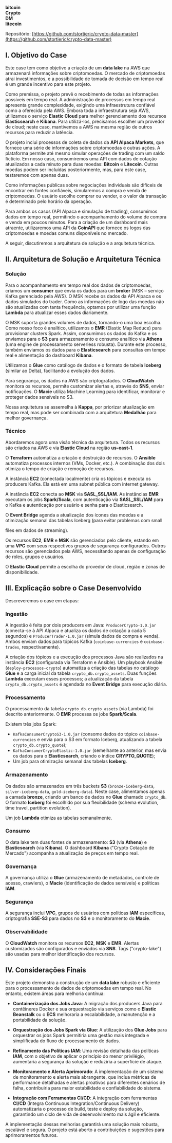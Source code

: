 **bitcoin**  
**Crypto**  
**DM**  
**litecoin**

Repositório: [https://github.com/stortieric/crypto-data-master](https://github.com/stortieric/crypto-data-master)

## I. Objetivo do Case

Este case tem como objetivo a criação de um **data lake** na AWS que armazenará informações sobre criptomoedas. O mercado de criptomoedas atrai investimentos, e a possibilidade de tomada de decisão em tempo real é um grande incentivo para este projeto.

Como premissa, o projeto prevê o recebimento de todas as informações possíveis em tempo real. A administração de processos em tempo real apresenta grande complexidade, exigindo uma infraestrutura confiável como a oferecida pela AWS. Embora toda a infraestrutura seja AWS, utilizamos o serviço **Elastic Cloud** para melhor gerenciamento dos recursos **Elasticsearch** e **Kibana**. Para utilizá-los, precisamos escolher um provedor de cloud; neste caso, mantivemos a AWS na mesma região de outros recursos para reduzir a latência.

O projeto inclui processos de coleta de dados da **API Alpaca Markets**, que fornece uma série de informações sobre criptomoedas e outras ações. A plataforma permite até mesmo simular operações de trading com um saldo fictício. Em nosso caso, consumiremos uma API com dados de cotação atualizados a cada minuto para duas moedas: **Bitcoin** e **Litecoin**. Outras moedas podem ser incluídas posteriormente, mas, para este case, testaremos com apenas duas.

Como informações públicas sobre negociações individuais são difíceis de encontrar em fontes confiáveis, simularemos a compra e venda de criptomoedas. O usuário escolhe comprar ou vender, e o valor da transação é determinado pelo horário da operação.

Para ambos os casos (API Alpaca e simulação de trading), consumimos dados em tempo real, permitindo o acompanhamento do volume de compra e venda em poucos minutos. Para a criação de um dashboard mais atraente, utilizaremos uma API da **CoinAPI** que fornece os logos das criptomoedas e moedas comuns disponíveis no mercado.

A seguir, discutiremos a arquitetura de solução e a arquitetura técnica.

## II. Arquitetura de Solução e Arquitetura Técnica

### Solução

Para o acompanhamento em tempo real dos dados de criptomoedas, criamos um **consumer** que envia os dados para um **broker** (MSK – serviço Kafka gerenciado pela AWS). O MSK recebe os dados da API Alpaca e os dados simulados do trader. Como as informações de logo das moedas não são atualizadas com tanta frequência, optamos por utilizar uma função **Lambda** para atualizar esses dados diariamente.

O MSK suporta grandes volumes de dados, tornando-o uma boa escolha. Como nosso foco é analítico, utilizamos o **EMR** (Elastic Map Reduce) para provisionar clusters Spark. Assim, consumimos os dados do Kafka e os enviamos para o **S3** para armazenamento e consumo analítico via **Athena** (uma engine de processamento serverless robusta). Durante este processo, também enviamos os dados para o **Elasticsearch** para consultas em tempo real e alimentação do dashboard **Kibana**.

Utilizamos o **Glue** como catálogo de dados e o formato de tabela **Iceberg** (similar ao Delta), facilitando a evolução dos dados.

Para segurança, os dados na AWS são criptografados. O **CloudWatch** monitora os recursos, permite customizar alertas e, através do **SNS**, enviar notificações. O **Macie** utiliza Machine Learning para identificar, monitorar e proteger dados sensíveis no S3.

Nossa arquitetura se assemelha à **Kappa**, por priorizar atualização em tempo real, mas pode ser combinada com a arquitetura **Medalhão** para melhor governança.

### Técnico

Abordaremos agora uma visão técnica da arquitetura. Todos os recursos são criados na AWS e via **Elastic Cloud** na região **us-east-1**.

O **Terraform** automatiza a criação e destruição de recursos. O **Ansible** automatiza processos internos (VMs, Docker, etc.). A combinação dos dois otimiza o tempo de criação e remoção de recursos.

A instância **EC2** (conectada localmente) cria os tópicos e executa os producers Kafka. Ela está em uma subnet pública com internet gateway.

A instância **EC2** conecta ao **MSK** via **SASL_SSL/IAM**. As instâncias **EMR** executam os jobs **Spark/Scala**, com autenticação via **SASL_SSL/IAM** para o Kafka e autenticação por usuário e senha para o Elasticsearch.

O **Event Bridge** agenda a atualização dos ícones das moedas e a otimização semanal das tabelas Iceberg (para evitar problemas com small

files em dados de streaming).

Os recursos **EC2**, **EMR** e **MSK** são gerenciados pelo cliente, estando em uma **VPC** com seus respectivos grupos de segurança configurados. Outros recursos são gerenciados pela AWS, necessitando apenas de configuração de roles, grupos e usuários.

O **Elastic Cloud** permite a escolha do provedor de cloud, região e zonas de disponibilidade.

## III. Explicação sobre o Case Desenvolvido

Descreveremos o case em etapas:

### Ingestão

A ingestão é feita por dois producers em Java: `ProducerCrypto-1.0.jar` (conecta-se à API Alpaca e atualiza os dados de cotação a cada 5 segundos) e `ProducerTrader-1.0.jar` (simula dados de compra e venda). Ambos enviam dados para tópicos Kafka (`coinbase-currencies` e `coinbase-trades`, respectivamente).

A criação dos tópicos e a execução dos processos Java são realizados na instância **EC2** (configurada via Terraform e Ansible). Um playbook Ansible (`deploy-processos-crypto`) automatiza a criação das tabelas no catálogo **Glue** e a carga inicial da tabela `crypto_db.crypto_assets`. Duas funções **Lambda** executam esses processos; a atualização da tabela `crypto_db.crypto_assets` é agendada no **Event Bridge** para execução diária.

### Processamento

O processamento da tabela `crypto_db.crypto_assets` (via Lambda) foi descrito anteriormente. O **EMR** processa os jobs **Spark/Scala**.

Existem três jobs Spark: 
- `KafkaConsumerCryptoS3-1.0.jar` (consome dados do tópico `coinbase-currencies` e envia para o S3 em formato Iceberg, atualizando a tabela `crypto_db.crypto_quote`);
- `KafkaConsumerCryptoElastic-1.0.jar` (semelhante ao anterior, mas envia os dados para o **Elasticsearch**, criando o índice **CRYPTO_QUOTE**);
- Um job para otimização semanal das tabelas **Iceberg**.

### Armazenamento

Os dados são armazenados em três buckets **S3** (`bronze-iceberg-data`, `silver-iceberg-data`, `gold-iceberg-data`). Neste case, alimentamos apenas a camada **bronze**, criando um banco de dados no **Glue** chamado `crypto_db`. O formato **Iceberg** foi escolhido por sua flexibilidade (schema evolution, time travel, partition evolution).

Um job **Lambda** otimiza as tabelas semanalmente.

### Consumo

O data lake tem duas fontes de armazenamento: **S3** (via **Athena**) e **Elasticsearch** (via **Kibana**). O dashboard **Kibana** ("Crypto Cotação de Mercado") acompanha a atualização de preços em tempo real.

### Governança

A governança utiliza o **Glue** (armazenamento de metadados, controle de acesso, crawlers), o **Macie** (identificação de dados sensíveis) e políticas **IAM**.

### Segurança

A segurança inclui **VPC**, grupos de usuários com políticas **IAM** específicas, criptografia **SSE-S3** para dados no **S3** e o monitoramento do **Macie**.

### Observabilidade

O **CloudWatch** monitora os recursos **EC2**, **MSK** e **EMR**. Alertas customizados são configurados e enviados via **SNS**. Tags ("crypto-lake") são usadas para melhor identificação dos recursos.

## IV. Considerações Finais

Este projeto demonstra a construção de um **data lake** robusto e eficiente para o processamento de dados de criptomoedas em tempo real. No entanto, existem áreas para melhoria contínua:

- **Containerização dos Jobs Java**: A migração dos producers Java para contêineres Docker e sua orquestração via serviços como o **Elastic Beanstalk** ou o **ECS** melhoraria a escalabilidade, a manutenção e a portabilidade da solução.
  
- **Orquestração dos Jobs Spark via Glue**: A utilização dos **Glue Jobs** para orquestrar os jobs Spark permitiria uma gestão mais integrada e simplificada do fluxo de processamento de dados.

- **Refinamento das Políticas IAM**: Uma revisão detalhada das políticas **IAM**, com o objetivo de aplicar o princípio do menor privilégio, aumentaria a segurança da solução e reduziria a superfície de ataque.

- **Monitoramento e Alerta Aprimorado**: A implementação de um sistema de monitoramento e alerta mais abrangente, que inclua métricas de performance detalhadas e alertas proativos para diferentes cenários de falha, contribuiria para maior estabilidade e confiabilidade do sistema.

- **Integração com Ferramentas CI/CD**: A integração com ferramentas **CI/CD** (Integra Continuous Integration/Continuous Delivery) automatizaria o processo de build, teste e deploy da solução, garantindo um ciclo de vida de desenvolvimento mais ágil e eficiente.

A implementação dessas melhorias garantirá uma solução mais robusta, escalável e segura. O projeto está aberto a contribuições e sugestões para aprimoramentos futuros.


